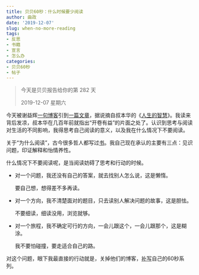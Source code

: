 ```yaml
---
title: 贝贝60秒：什么时候要少阅读
author: 曲政
date: '2019-12-07'
slug: when-no-more-reading
tags:
- 反思
- 书籍
- 宣言
- 怎么办
categories:
- 贝贝60秒
- 帖子
---
```

> 今天是贝贝报告给你的第 282 天
>
> 2019-12-07 星期六

今天被谢益辉[一句博客](https://yihui.org/cn/2016/12/thinking/)引到[一篇文章](https://mp.weixin.qq.com/s/klEcbtkriQ8I0yH6gBMZ2g)，据说摘自叔本华的《[人生的智慧](https://book.douban.com/subject/3261600/)》。我读来背后发凉，叔本华在几百年前就指出“开卷有益”的片面之处了。认识到思考与阅读对生活的不同影响，我得思考自己阅读的意义，以及我在什么情况下不要阅读。

关于“为什么阅读”，古今很多哲人都写过[书](https://book.douban.com/subject/10679501/)。我自己现在承认的主要有三点：见识问题，印证解释和怡情养性。

什么情况下不要阅读呢，是当阅读妨碍了思考和行动的时候。

-   对一个问题，我还没有自己的答案，就去找别人怎么说，这是懒惰。

    要自己想，想得差不多再读。

-   对一个方向，我不清楚面对的题目，只去读别人解决问题的故事，这是胆怯。

    不要细读，细读没用，浏览就够。

-   对一个旅程，我不确定可行的方向，一会儿跟这个，一会儿跟那个，这是糊涂。

    我不要怕碰撞，要走适合自己的路。

对这个问题，眼下我最直接的行动就是，关掉他们的博客，[补写](https://john-qu.netlify.com/cn/2019/12/work-flow-in-writing/)自己的60秒系列。